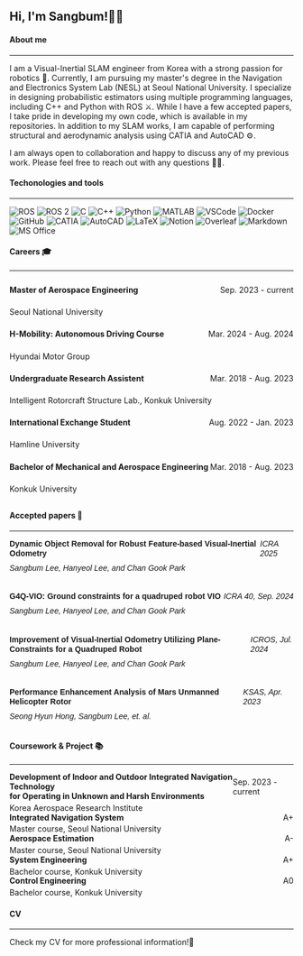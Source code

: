 ## Hi, I'm Sangbum!👋😃

#### About me

---

I am a Visual-Inertial SLAM engineer from Korea with a strong passion for robotics 🤖. Currently, I am pursuing my master's degree in the Navigation and Electronics System Lab (NESL) at Seoul National University. I specialize in designing probabilistic estimators using multiple programming languages, including C++ and Python with ROS ⚔️. While I have a few accepted papers, I take pride in developing my own code, which is available in my repositories. In addition to my SLAM works, I am capable of performing structural and aerodynamic analysis using CATIA and AutoCAD ⚙️.

I am always open to collaboration and happy to discuss any of my previous work. Please feel free to reach out with any questions 👏👏.



#### Techonologies and tools

---

<p>
  <img alt="ROS" src="https://img.shields.io/badge/ROS-22314E.svg?style=flat&logo=ROS&logoColor=white" />
  <img alt="ROS 2" src="https://img.shields.io/badge/ROS%202-22314E.svg?style=flat&logo=ROS&logoColor=white" />
  <img alt="C" src="https://img.shields.io/badge/C-A8B9CC.svg?style=flat&logo=C&logoColor=white" />
  <img alt="C++" src="https://img.shields.io/badge/C++-00599C.svg?style=flat&logo=Cplusplus&logoColor=white" />
  <img alt="Python" src="https://img.shields.io/badge/Python-3776AB.svg?style=flat&logo=Python&logoColor=white" />
  <img alt="MATLAB" src="https://img.shields.io/badge/MATLAB-0076A8.svg?style=flat&logo=Mathworks&logoColor=white" />  
  <img alt="VSCode" src="https://img.shields.io/badge/VSCode-007ACC.svg?style=flat&logo=Visual-Studio-Code&logoColor=white" />
  <img alt="Docker" src="https://img.shields.io/badge/Docker-2496ED.svg?style=flat&logo=Docker&logoColor=white" />
  <img alt="GitHub" src="https://img.shields.io/badge/GitHub-181717.svg?style=flat&logo=GitHub&logoColor=white" /> 
  <img alt="CATIA" src="https://img.shields.io/badge/CATIA-005386.svg?style=flat&logo=CATIA&logoColor=white" />
  <img alt="AutoCAD" src="https://img.shields.io/badge/AutoCAD-EE3124.svg?style=flat&logo=autodesk&logoColor=white" />
  <img alt="LaTeX" src="https://img.shields.io/badge/LaTeX-008080.svg?style=flat&logo=LaTeX&logoColor=white" />
  <img alt="Notion" src="https://img.shields.io/badge/Notion-000000.svg?style=flat&logo=Notion&logoColor=white" />
  <img alt="Overleaf" src="https://img.shields.io/badge/Overleaf-47A141.svg?style=flat&logo=Overleaf&logoColor=white" />
  <img alt="Markdown" src="https://img.shields.io/badge/Markdown-000000.svg?style=flat&logo=Markdown&logoColor=white" /> 
  <img alt="MS Office" src="https://img.shields.io/badge/MS%20Office-0078D4.svg?style=flat&logo=microsoft-office&logoColor=white" />
</p>



#### Careers 🎓

---

<div style="display:flex;justify-content:space-between;line-height:0.8;">
  <p style="font-weight:bold;">Master of Aerospace Engineering</p>
  <p>Sep. 2023 - current</p>
</div>
<div style="display:flex;justify-content:space-between;line-height:0.8;">
  <p>Seoul National University</p>
</div>

<div style="display:flex;justify-content:space-between;line-height:0.8;">
  <p style="font-weight:bold;">H-Mobility: Autonomous Driving Course</p>
  <p>Mar. 2024 - Aug. 2024</p>
</div>
<div style="display:flex;justify-content:space-between;line-height:0.8;">
  <p>Hyundai Motor Group</p>
</div>

<div style="display:flex;justify-content:space-between;line-height:0.8;">
  <p style="font-weight:bold;">Undergraduate Research Assistent</p>
  <p>Mar. 2018 - Aug. 2023</p>
</div>
<div style="display:flex;justify-content:space-between;line-height:0.8;">
  <p>Intelligent Rotorcraft Structure Lab., Konkuk University</p>
</div>

<div style="display:flex;justify-content:space-between;line-height:0.8;">
  <p style="font-weight:bold;">International Exchange Student</p>
  <p>Aug. 2022 - Jan. 2023</p>
</div>
<div style="display:flex;justify-content:space-between;line-height:0.8;">
  <p>Hamline University</p>
</div>

<div style="display:flex;justify-content:space-between;line-height:0.8;">
  <p style="font-weight:bold;">Bachelor of Mechanical and Aerospace Engineering</p>
  <p>Mar. 2018 - Aug. 2023</p>
</div>
<div style="display:flex;justify-content:space-between;line-height:0.8;">
  <p>Konkuk University</p>
</div>




#### Accepted papers 📃

---

<div style="margin-bottom: 20px; font-family: Arial, sans-serif; line-height: 1.2;">
  <div style="display: flex; justify-content: space-between; align-items: center; margin-bottom: 4px;">
    <p style="font-weight: bold; margin: 0;">Dynamic Object Removal for Robust Feature-based Visual-Inertial Odometry</p>
    <p style="font-style: italic; margin: 0;">ICRA 2025</p>
  </div>
  <div style="display: flex; justify-content: space-between; line-height: 1.2; margin-top: 2px;">
    <p style="font-style: italic; margin-top: 5px;">Sangbum Lee, Hanyeol Lee, and Chan Gook Park</p>
  </div>
</div>

<div style="margin-bottom: 20px; font-family: Arial, sans-serif; line-height: 1.2;">
  <div style="display: flex; justify-content: space-between; align-items: center; margin-bottom: 4px;">
    <p style="font-weight: bold; margin: 0;">G4Q-VIO: Ground constraints for a quadruped robot VIO</p>
    <p style="font-style: italic; margin: 0;">ICRA 40, Sep. 2024</p>
  </div>
  <div style="display: flex; justify-content: space-between; line-height: 1.2; margin-top: 2px;">
    <p style="font-style: italic; margin-top: 5px;">Sangbum Lee, Hanyeol Lee, and Chan Gook Park</p>
  </div>
</div>

<div style="margin-bottom: 20px; font-family: Arial, sans-serif; line-height: 1.2;">
  <div style="display: flex; justify-content: space-between; align-items: center; margin-bottom: 4px;">
    <p style="font-weight: bold; margin: 0;">Improvement of Visual-Inertial Odometry Utilizing Plane-Constraints for a Quadruped Robot</p>
    <p style="font-style: italic; margin: 0;">ICROS, Jul. 2024</p>
  </div>
  <div style="display: flex; justify-content: space-between; line-height: 1.2; margin-top: 2px;">
    <p style="font-style: italic; margin-top: 5px;">Sangbum Lee, Hanyeol Lee, and Chan Gook Park</p>
  </div>
</div>

<div style="margin-bottom: 20px; font-family: Arial, sans-serif; line-height: 1.2;">
  <div style="display: flex; justify-content: space-between; align-items: center; margin-bottom: 4px;">
    <p style="font-weight: bold; margin: 0;">Performance Enhancement Analysis of Mars Unmanned Helicopter Rotor</p>
    <p style="font-style: italic; margin: 0;">KSAS, Apr. 2023</p>
  </div>
  <div style="display: flex; justify-content: space-between; line-height: 1.2; margin-top: 2px;">
    <p style="font-style: italic; margin-top: 5px;">Seong Hyun Hong, Sangbum Lee, et. al.</p>
  </div>
</div>




#### Coursework & Project 📚

---

<div style="display:flex;justify-content:space-between;align-items:center;line-height:1.2;margin-bottom:4px;">
  <div>
    <p style="font-weight:bold;margin:0;">Development of Indoor and Outdoor Integrated Navigation Technology</p>
    <p style="font-weight:bold;margin:0;">for Operating in Unknown and Harsh Environments</p>
  </div>
  <p style="margin:0;">Sep. 2023 - current</p>
</div>
<div style="display:flex;justify-content:space-between;line-height:1.2;margin-top:2px;">
  <p style="margin:0;">Korea Aerospace Research Institute</p>
</div>

<div style="display:flex;justify-content:space-between;align-items:center;line-height:1.2;margin-bottom:4px;">
  <div>
    <p style="font-weight:bold;margin:0;">Integrated Navigation System</p>
  </div>
  <p style="margin:0;">A+</p>
</div>
<div style="display:flex;justify-content:space-between;line-height:1.2;margin-top:2px;">
  <p style="margin:0;">Master course, Seoul National University</p>
</div>

<div style="display:flex;justify-content:space-between;align-items:center;line-height:1.2;margin-bottom:4px;">
  <div>
    <p style="font-weight:bold;margin:0;">Aerospace Estimation</p>
  </div>
  <p style="margin:0;">A-</p>
</div>
<div style="display:flex;justify-content:space-between;line-height:1.2;margin-top:2px;">
  <p style="margin:0;">Master course, Seoul National University</p>
</div>

<div style="display:flex;justify-content:space-between;align-items:center;line-height:1.2;margin-bottom:4px;">
  <div>
    <p style="font-weight:bold;margin:0;">System Engineering</p>
  </div>
  <p style="margin:0;">A+</p>
</div>
<div style="display:flex;justify-content:space-between;line-height:1.2;margin-top:2px;">
  <p style="margin:0;">Bachelor course, Konkuk University</p>
</div>

<div style="display:flex;justify-content:space-between;align-items:center;line-height:1.2;margin-bottom:4px;">
  <div>
    <p style="font-weight:bold;margin:0;">Control Engineering</p>
  </div>
  <p style="margin:0;">A0</p>
</div>
<div style="display:flex;justify-content:space-between;line-height:1.2;margin-top:2px;">
  <p style="margin:0;">Bachelor course, Konkuk University</p>
</div>




#### CV

---

Check my CV for more professional information!🎉



#### 
